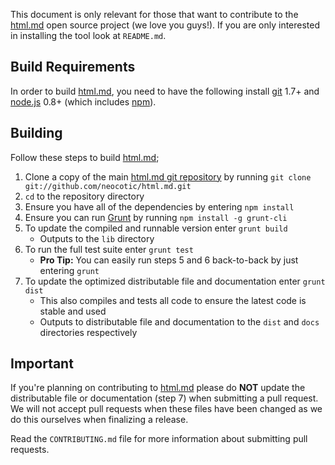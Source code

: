 This document is only relevant for those that want to contribute to the [html.md][] open source
project (we love you guys!). If you are only interested in installing the tool look at `README.md`.

## Build Requirements

In order to build [html.md][], you need to have the following install [git][] 1.7+ and [node.js][]
0.8+ (which includes [npm][]).

## Building

Follow these steps to build [html.md][];

1. Clone a copy of the main [html.md git repository](https://github.com/neocotic/html.md) by
   running `git clone git://github.com/neocotic/html.md.git`
2. `cd` to the repository directory
3. Ensure you have all of the dependencies by entering `npm install`
4. Ensure you can run [Grunt][] by running `npm install -g grunt-cli`
5. To update the compiled and runnable version enter `grunt build`
   * Outputs to the `lib` directory
6. To run the full test suite enter `grunt test`
   * **Pro Tip:** You can easily run steps 5 and 6 back-to-back by just entering `grunt`
7. To update the optimized distributable file and documentation enter `grunt dist`
   * This also compiles and tests all code to ensure the latest code is stable and used
   * Outputs to distributable file and documentation to the `dist` and `docs` directories
     respectively

## Important

If you're planning on contributing to [html.md][] please do **NOT** update the distributable file
or documentation (step 7) when submitting a pull request. We will not accept pull requests when
these files have been changed as we do this ourselves when finalizing a release.

Read the `CONTRIBUTING.md` file for more information about submitting pull requests.

[git]: http://git-scm.com
[grunt]: http://gruntjs.com
[html.md]: http://neocotic.com/html.md
[node.js]: http://nodejs.org
[npm]: http://npmjs.org